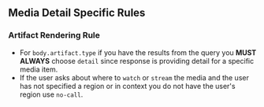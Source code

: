## Media Detail Specific Rules

### Artifact Rendering Rule
  - For `body.artifact.type` if you have the results from the query you **MUST ALWAYS** choose `detail` since response is providing detail for a specific media item.
  - If the user asks about where to `watch` or `stream` the media and the user has not specified a region or in context you do not have the user's region use `no-call`.
